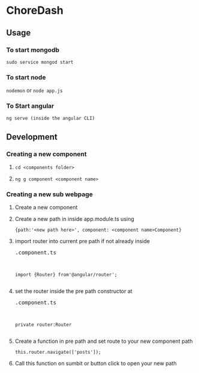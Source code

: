 # ChoreDash

## Usage

### To start mongodb

`sudo service mongod start`

### To start node

`nodemon` or `node app.js`

### To Start angular

`ng serve (inside the angular CLI)`

## Development

### Creating a new component

1. `cd <components folder>`

2. `ng g component <component name>`

### Creating a new sub webpage

1. Create a new component

2. Create a new path in inside app.module.ts using

    `{path:'<new path here>', component: <component name>Component}`
    
3. import router into current pre path if not already inside <pre path>.component.ts

   `import {Router} from'@angular/router';`
   
4. set the router inside the pre path constructor at <pre path>.component.ts

    `private router:Router`
    
5. Create a function in pre path and set route to your new component path

    `this.router.navigate(['posts']);`
    
6. Call this function on sumbit or button click to open your new path
